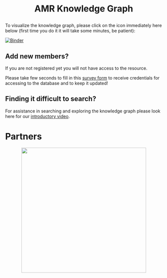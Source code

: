 # <p align="center"> **AMR Knowledge Graph** </p>

To visualize the knowledge graph, please click on the icon immediately here below (first time you do it it will take some minutes, be patient): 

[![Binder](https://mybinder.org/badge_logo.svg)](https://mybinder.org/v2/gh/ITeMP-temp/AMR-KG/main?urlpath=desktop)


## Add new members?

If you are not registered yet you will not have access to the resource.

Please take few seconds to fill in this [survey form](https://forms.gle/nvv7GGBWE7uineg47) to receive credentials for accessing to the database and to keep it updated!

## Finding it difficult to search?

For assistance in searching and exploring the knowledge graph please look here for our [introductory video](https://youtu.be/MPWYLQI0iiM).

# Partners
<p align="center">
    <img src="https://www.imi.europa.eu/sites/default/files/styles/facebook/public/projects/logos/IMI%20AMR%20Accelerator_logo.jpg?itok=ghj1Z1T0" width="400">
</p>
